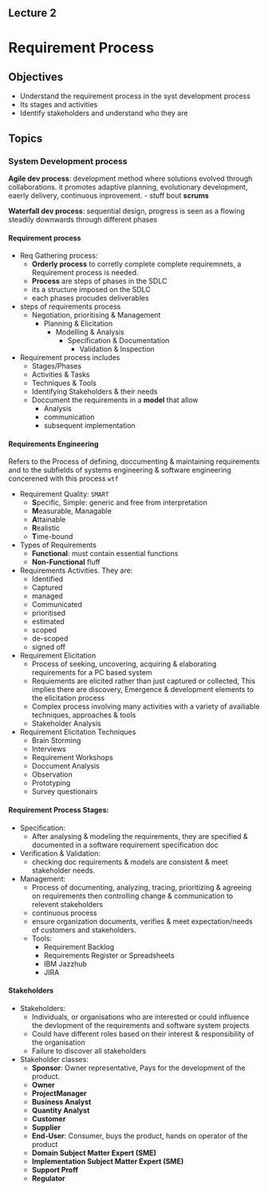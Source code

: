 ## Lecture 2

# Requirement Process

## Objectives

- Understand the requirement process in the syst development process
- Its stages and activities
- Identify stakeholders and understand who they are

## Topics

### System Development process

**Agile dev process**: development method where solutions evolved through collaborations. it promotes adaptive planning, evolutionary development, eaerly delivery, continuous inprovement.
    - stuff bout **scrums**

**Waterfall dev process**: sequential design, progress is seen as a flowing steadily downwards through different phases

#### Requirement process

- Req Gathering process:
  - **Orderly process** to corretly complete complete requiremnets, a Requirement process is needed.
  - **Process** are steps of phases in the SDLC
  - its a structure imposed on the SDLC
  - each phases procudes deliverables
- steps of requirements process
  - Negotiation, prioritising & Management
    - Planning & Elicitation
      - Modelling & Analysis
        - Specification & Documentation
          - Validation & Inspection
- Requirement process includes
  - Stages/Phases
  - Activities & Tasks
  - Techniques & Tools
  - Identifying Stakeholders & their needs
  - Doccument the requirements in a **model** that allow
    - Analysis
    - communication
    - subsequent implementation

#### Requirements Engineering

Refers to the Process of defining, doccumenting & maintaining requirements and to the subfields of systems engineering & software engineering concerened with this process `wtf`

- Requirement Quality: `SMART`
  - **S**pecific, Simple: generic and free from interpretation
  - **M**easurable, Managable
  - **A**ttainable
  - **R**ealistic
  - **T**ime-bound
- Types of Requirements
  - **Functional**: must contain essential functions
  - **Non-Functional** fluff
- Requirements Activities. They are:
  - Identified
  - Captured
  - managed
  - Communicated
  - prioritised
  - estimated
  - scoped
  - de-scoped
  - signed off
- Requirement Elicitation
  - Process of seeking, uncovering, acquiring & elaborating requirements for a PC based system
  - Requiements are elicited rather than just captured or collected, This implies there are discovery, Emergence & development elements to the elicitation process
  - Complex process involving many activities with a variety of availiable techniques, approaches & tools
  - Stakeholder Analysis
- Requirement Elicitation Techniques
  - Brain Storming
  - Interviews
  - Requirement Workshops
  - Doccument Analysis
  - Observation
  - Prototyping
  - Survey questionairs

#### Requirement Process Stages:

- Specification:
  - After analysing & modeling the requirements, they are specified & documented in a software requirement specification doc
- Verification & Validation:
  - checking doc requirements & models are consistent & meet stakeholder needs.
- Management:
  - Process of documenting, analyzing, tracing, prioritizing & agreeing on requirements then controlling change & communication to relevent stakeholders
  - continuous process
  - ensure organization documents, verifies & meet expectation/needs of customers and stakeholders.
  - Tools:
    - Requirement Backlog
    - Requirements Register or Spreadsheets
    - IBM Jazzhub
    - JIRA

#### Stakeholders

- Stakeholders:
  - Individuals, or organisations who are interested or could influence the devlopment of the requirements and software system projects
  - Could have different roles based on their interest & responsibility of the organisation
  - Failure to discover all stakeholders
- Stakeholder classes:
  - **Sponsor**: Owner representative, Pays for the development of the product.
  - **Owner**
  - **ProjectManager**
  - **Business Analyst**
  - **Quantity Analyst**
  - **Customer**
  - **Supplier**
  - **End-User**: Consumer, buys the product, hands on operator of the product
  - **Domain Subject Matter Expert (SME)**
  - **Implementation Subject Matter Expert (SME)**
  - **Support Proff**
  - **Regulator**
